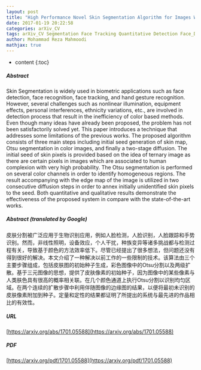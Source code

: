 ```yaml
---
layout: post
title: "High Performance Novel Skin Segmentation Algorithm for Images With Complex Background"
date: 2017-01-19 20:22:58
categories: arXiv_CV
tags: arXiv_CV Segmentation Face Tracking Quantitative Detection Face_Detection Recognition Face_Recognition
author: Mohammad Reza Mahmoodi
mathjax: true
---
```


* content
{:toc}

##### Abstract
Skin Segmentation is widely used in biometric applications such as face detection, face recognition, face tracking, and hand gesture recognition. However, several challenges such as nonlinear illumination, equipment effects, personal interferences, ethnicity variations, etc., are involved in detection process that result in the inefficiency of color based methods. Even though many ideas have already been proposed, the problem has not been satisfactorily solved yet. This paper introduces a technique that addresses some limitations of the previous works. The proposed algorithm consists of three main steps including initial seed generation of skin map, Otsu segmentation in color images, and finally a two-stage diffusion. The initial seed of skin pixels is provided based on the idea of ternary image as there are certain pixels in images which are associated to human complexion with very high probability. The Otsu segmentation is performed on several color channels in order to identify homogeneous regions. The result accompanying with the edge map of the image is utilized in two consecutive diffusion steps in order to annex initially unidentified skin pixels to the seed. Both quantitative and qualitative results demonstrate the effectiveness of the proposed system in compare with the state-of-the-art works.

##### Abstract (translated by Google)
皮肤分割被广泛应用于生物识别应用，例如人脸检测，人脸识别，人脸跟踪和手势识别。然而，非线性照明，设备效应，个人干扰，种族变异等诸多挑战都与检测过程有关，导致基于颜色的方法效率低下。尽管已经提出了很多想法，但问题还没有得到很好的解决。本文介绍了一种解决以前工作的一些限制的技术。该算法由三个主要步骤组成，包括皮肤图的初始种子生成，彩色图像中的Otsu分割以及两级扩散。基于三元图像的思想，提供了皮肤像素的初始种子，因为图像中的某些像素与人类肤色具有很高的概率相关联。在几个颜色通道上执行Otsu分割以识别均匀区域。在两个连续的扩散步骤中利用伴随图像的边缘图的结果，以便将最初未识别的皮肤像素附加到种子。定量和定性的结果都证明了所提出的系统与最先进的作品相比的有效性。

##### URL
[https://arxiv.org/abs/1701.05588](https://arxiv.org/abs/1701.05588)

##### PDF
[https://arxiv.org/pdf/1701.05588](https://arxiv.org/pdf/1701.05588)

